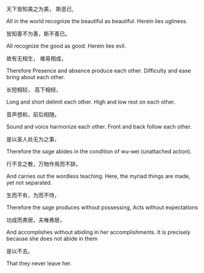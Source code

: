 天下皆知美之为美， 斯恶已,

All in the world recognize the beautiful as beautiful. Herein lies
ugliness.

皆知善不为善，斯不善已。

All recognize the good as good. Herein lies evil.

故有无相生， 难易相成，

Therefore Presence and absence produce each other. Difficulty and ease
bring about each other.

长短相较， 高下相倾，

Long and short delimit each other. High and low rest on each other.

音声想和，前后相随。

Sound and voice harmonize each other. Front and back follow each other.

是以圣人处无为之事，

Therefore the sage abides in the condition of wu-wei (unattached action).

行不言之教，万物作焉而不辞。

And carries out the wordless teaching. Here, the myriad things are made,
yet not separated.

生而不有，为而不恃，

Therefore the sage produces without possessing, Acts without expectations

功成而弗居，夫唯弗居，

And accomplishes without abiding in her accomplishments. It is precisely
because she does not abide in them

是以不去。

That they never leave her.
